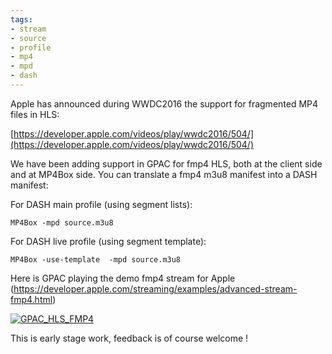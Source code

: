 ```yaml
---
tags:
- stream
- source
- profile
- mp4
- mpd
- dash
---
```


Apple has announced during WWDC2016 the support for fragmented MP4 files in HLS:

[https://developer.apple.com/videos/play/wwdc2016/504/](https://developer.apple.com/videos/play/wwdc2016/504/)

We have been adding support in GPAC for fmp4 HLS, both at the client side and at MP4Box side.
You can translate a fmp4 m3u8 manifest into a DASH manifest:

For DASH main profile (using segment lists):

```
MP4Box -mpd source.m3u8
```

For DASH live profile (using segment template):

```
MP4Box -use-template  -mpd source.m3u8
```

Here is GPAC playing the demo fmp4 stream for Apple (https://developer.apple.com/streaming/examples/advanced-stream-fmp4.html)

[![GPAC_HLS_FMP4](https://gpac.io/files/2016/06/GPAC_HLS_FMP4-300x188.png)](https://gpac.io/files/2016/06/GPAC_HLS_FMP4.png)

This is early stage work, feedback is of course welcome !
